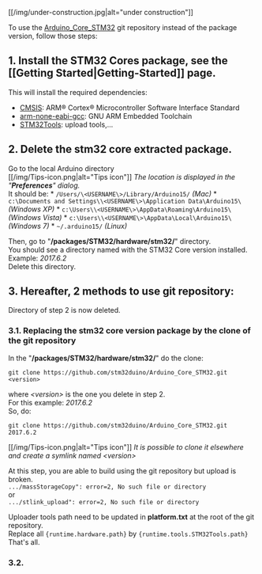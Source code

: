 [[/img/under-construction.jpg|alt="under construction"]]

To use the [Arduino_Core_STM32](https://github.com/stm32duino/Arduino_Core_STM32) git repository instead of the package version, follow those steps:

## 1. Install the STM32 Cores package, see the [[Getting Started|Getting-Started]] page.
This will install the required dependencies:
   * [CMSIS](https://www.arm.com/products/processors/cortex-m/cortex-microcontroller-software-interface-standard.php): ARM® Cortex® Microcontroller Software Interface Standard 
   * [arm-none-eabi-gcc](https://developer.arm.com/open-source/gnu-toolchain/gnu-rm): GNU ARM Embedded Toolchain
   * [STM32Tools](https://github.com/stm32duino/Arduino_Tools): upload tools,...

## 2. Delete the stm32 core extracted package.
Go to the local Arduino directory<br>
    [[/img/Tips-icon.png|alt="Tips icon"]] _The location is displayed in the "**Preferences**" dialog._<br>
It should be:
    * `/Users/\<USERNAME\>/Library/Arduino15/` _(Mac)_
    * `c:\Documents and Settings\\<USERNAME\>\Application Data\Arduino15\` _(Windows XP)_
    * `c:\Users\\<USERNAME\>\AppData\Roaming\Arduino15\` _(Windows Vista)_
    * `c:\Users\\<USERNAME\>\AppData\Local\Arduino15\` _(Windows 7)_
    * `~/.arduino15/` _(Linux)_

Then, go to "**<local Arduino directory>/packages/STM32/hardware/stm32/**" directory.<br> 
You should see a directory named with the STM32 Core version installed. Example: _2017.6.2_<br>
Delete this directory.

## 3. Hereafter, 2 methods to use git repository:
Directory of step 2 is now deleted.<br>

  ### 3.1. Replacing the stm32 core version package by the clone of the git repository
In the "**<local Arduino directory>/packages/STM32/hardware/stm32/**" do the clone:<br>

  `git clone https://github.com/stm32duino/Arduino_Core_STM32.git <version>`

where _\<version\>_ is the one you delete in step 2.<br>
For this example: _2017.6.2_<br>
So, do:<br>

  `git clone https://github.com/stm32duino/Arduino_Core_STM32.git 2017.6.2`

[[/img/Tips-icon.png|alt="Tips icon"]] _It is possible to clone it elsewhere and create a symlink named \<version>_<br>

At this step, you are able to build using the git repository but upload is broken.<br>
`.../massStorageCopy": error=2, No such file or directory`<br>
or<br>
`.../stlink_upload": error=2, No such file or directory `<br>

Uploader tools path need to be updated in **platform.txt** at the root of the git repository.<br>
Replace all `{runtime.hardware.path}` by `{runtime.tools.STM32Tools.path}`<br>
That's all.<br>

  ### 3.2. 
